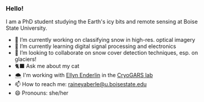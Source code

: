 ### Hello!

I am a PhD student studying the Earth's icy bits and remote sensing at Boise State University. 

- 🔭 I’m currently working on classifying snow in high-res. optical imagery
- 🌱 I’m currently learning digital signal processing and electronics
- 🤔 I’m looking to collaborate on snow cover detection techniques, esp. on glaciers! 
- 🐈‍⬛ Ask me about my cat
- 🌨 I'm working with [Ellyn Enderlin](https://github.com/ellynenderlin) in the [CryoGARS lab](https://www.boisestate.edu/earth-cryogars/)
- 📫 How to reach me: raineyaberle@u.boisestate.edu
- 😄 Pronouns: she/her
